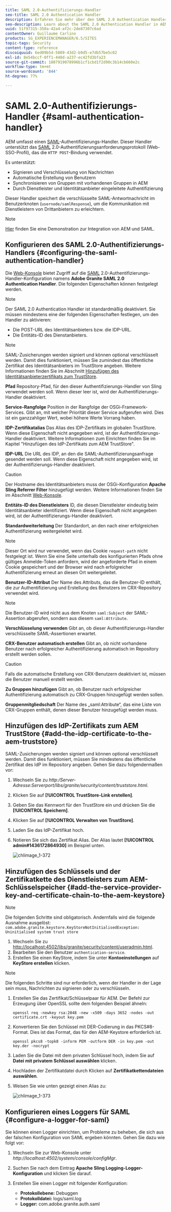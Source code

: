 ```yaml
---
title: SAML 2.0-Authentifizierungs-Handler
seo-title: SAML 2.0 Authentication Handler
description: Erfahren Sie mehr über den SAML 2.0 Authentication Handler in AEM.
seo-description: Learn about the SAML 2.0 Authentication Handler in AEM.
uuid: 51f97315-350a-42a4-af2c-2de87307c6ad
contentOwner: Guillaume Carlino
products: SG_EXPERIENCEMANAGER/6.5/SITES
topic-tags: Security
content-type: reference
discoiquuid: 6ed09b5d-5089-43d2-b9d5-e7db57be5c02
exl-id: 8e54bccf-0ff1-448d-a237-ec42fd3bfa23
source-git-commit: 1807919078996b1cf1cbd1f2d90c3b14cb660e2c
workflow-type: tm+mt
source-wordcount: '844'
ht-degree: 77%

---
```


# SAML 2.0-Authentifizierungs-Handler {#saml-authentication-handler}

AEM umfasst einen [SAML](https://saml.xml.org/saml-specifications)-Authentifizierungs-Handler. Dieser Handler unterstützt das [SAML](https://saml.xml.org/saml-specifications) 2.0-Authentifizierungsanforderungsprotokoll (Web-SSO-Profil), das die `HTTP POST`-Bindung verwendet.

Es unterstützt:

* Signieren und Verschlüsselung von Nachrichten
* Automatische Erstellung von Benutzern
* Synchronisieren von Gruppen mit vorhandenen Gruppen in AEM
* Durch Dienstleister und Identitätsanbieter eingeleitete Authentifizierung

Dieser Handler speichert die verschlüsselte SAML-Antwortnachricht im Benutzerknoten (`usernode/samlResponse`), um die Kommunikation mit Dienstleistern von Drittanbietern zu erleichtern.

>[!NOTE]
>
>[Hier](https://experienceleague.adobe.com/docs/experience-cloud-kcs/kbarticles/KA-17481.html?lang=de) finden Sie eine Demonstration zur Integration von AEM und SAML.

## Konfigurieren des SAML 2.0-Authentifizierungs-Handlers {#configuring-the-saml-authentication-handler}

Die [Web-Konsole](/help/sites-deploying/configuring-osgi.md) bietet Zugriff auf die [SAML](https://saml.xml.org/saml-specifications) 2.0-Authentifizierungs-Handler-Konfiguration namens **Adobe Granite SAML 2.0 Authentication Handler**. Die folgenden Eigenschaften können festgelegt werden.

>[!NOTE]
>
>Der SAML 2.0 Authentication Handler ist standardmäßig deaktiviert. Sie müssen mindestens eine der folgenden Eigenschaften festlegen, um den Handler zu aktivieren:
>
>* Die POST-URL des Identitätsanbieters bzw. die IDP-URL.
>* Die Entitäts-ID des Dienstanbieters.
>

>[!NOTE]
>
>SAML-Zusicherungen werden signiert und können optional verschlüsselt werden. Damit dies funktioniert, müssen Sie zumindest das öffentliche Zertifikat des Identitätsanbieters im TrustStore angeben. Weitere Informationen finden Sie im Abschnitt [Hinzufügen des Identitätsanbieterzertifikats zum TrustStore](/help/sites-administering/saml-2-0-authenticationhandler.md#add-the-idp-certificate-to-the-aem-truststore).

**Pfad** Repository-Pfad, für den dieser Authentifizierungs-Handler von Sling verwendet werden soll. Wenn dieser leer ist, wird der Authentifizierungs-Handler deaktiviert.

**Service-Rangfolge** Position in der Rangfolge der OSGi-Framework-Services. Gibt an, mit welcher Priorität dieser Service aufgerufen wird. Dies ist ein ganzzahliger Wert, wobei höhere Werte Vorrang haben.

**IDP-Zertifikatalias** Das Alias des IDP-Zertifikats im globalen TrustStore. Wenn diese Eigenschaft nicht angegeben wird, ist der Authentifizierungs-Handler deaktiviert. Weitere Informationen zum Einrichten finden Sie im Kapitel &quot;Hinzufügen des IdP-Zertifikats zum AEM TrustStore&quot;.

**IDP-URL** Die URL des IDP, an den die SAML-Authentifizierungsanfrage gesendet werden soll. Wenn diese Eigenschaft nicht angegeben wird, ist der Authentifizierungs-Handler deaktiviert.

>[!CAUTION]
>
>Der Hostname des Identitätsanbieters muss der OSGi-Konfiguration **Apache Sling Referrer Filter** hinzugefügt werden. Weitere Informationen finden Sie im Abschnitt [Web-Konsole](/help/sites-deploying/configuring-osgi.md).

**Entitäts-ID des Dienstleisters** ID, die diesen Dienstleister eindeutig beim Identitätsanbieter identifiziert. Wenn diese Eigenschaft nicht angegeben wird, ist der Authentifizierungs-Handler deaktiviert.

**Standardweiterleitung** Der Standardort, an den nach einer erfolgreichen Authentifizierung weitergeleitet wird.

>[!NOTE]
>
>Dieser Ort wird nur verwendet, wenn das Cookie `request-path` nicht festgelegt ist. Wenn Sie eine Seite unterhalb des konfigurierten Pfads ohne gültiges Anmelde-Token anfordern, wird der angeforderte Pfad in einem Cookie gespeichert
>und der Browser wird nach erfolgreicher Authentifizierung erneut an diesen Ort weitergeleitet.

**Benutzer-ID-Attribut** Der Name des Attributs, das die Benutzer-ID enthält, die zur Authentifizierung und Erstellung des Benutzers im CRX-Repository verwendet wird.

>[!NOTE]
>
>Die Benutzer-ID wird nicht aus dem Knoten `saml:Subject` der SAML-Assertion abgerufen, sondern aus diesem `saml:Attribute`.

**Verschlüsselung verwenden** Gibt an, ob dieser Authentifizierungs-Handler verschlüsselte SAML-Assertionen erwartet.

**CRX-Benutzer automatisch erstellen** Gibt an, ob nicht vorhandene Benutzer nach erfolgreicher Authentifizierung automatisch im Repository erstellt werden sollen.

>[!CAUTION]
>
>Falls die automatische Erstellung von CRX-Benutzern deaktiviert ist, müssen die Benutzer manuell erstellt werden.

**Zu Gruppen hinzufügen** Gibt an, ob Benutzer nach erfolgreicher Authentifizierung automatisch zu CRX-Gruppen hinzugefügt werden sollen.

**Gruppenmitgliedschaft** Der Name des „saml:Attribute“, das eine Liste von CRX-Gruppen enthält, denen dieser Benutzer hinzugefügt werden muss.

## Hinzufügen des IdP-Zertifikats zum AEM TrustStore {#add-the-idp-certificate-to-the-aem-truststore}

SAML-Zusicherungen werden signiert und können optional verschlüsselt werden. Damit dies funktioniert, müssen Sie mindestens das öffentliche Zertifikat des IdP im Repository angeben. Gehen Sie dazu folgendermaßen vor:

1. Wechseln Sie zu *http:/Server-Adresse:Serverport/libs/granite/security/content/truststore.html*.
1. Klicken Sie auf **[!UICONTROL TrustStore-Link erstellen]**.
1. Geben Sie das Kennwort für den TrustStore ein und drücken Sie die **[!UICONTROL Speichern]**.
1. Klicken Sie auf **[!UICONTROL Verwalten von TrustStore]**.
1. Laden Sie das IdP-Zertifikat hoch.
1. Notieren Sie sich das Zertifikat Alias. Der Alias lautet **[!UICONTROL admin#1436172864930]** im Beispiel unten.

   ![chlimage_1-372](assets/chlimage_1-372.png)

## Hinzufügen des Schlüssels und der Zertifikatkette des Dienstleisters zum AEM-Schlüsselspeicher {#add-the-service-provider-key-and-certificate-chain-to-the-aem-keystore}

>[!NOTE]
>
>Die folgenden Schritte sind obligatorisch. Andernfalls wird die folgende Ausnahme ausgelöst: `com.adobe.granite.keystore.KeyStoreNotInitialisedException: Uninitialised system trust store`

1. Wechseln Sie zu [http://localhost:4502/libs/granite/security/content/useradmin.html](http://localhost:4502/libs/granite/security/content/useradmin.html).
1. Bearbeiten Sie den Benutzer `authentication-service`.
1. Erstellen Sie einen KeyStore, indem Sie unter **Kontoeinstellungen** auf **KeyStore erstellen** klicken.

>[!NOTE]
>
>Die folgenden Schritte sind nur erforderlich, wenn der Handler in der Lage sein muss, Nachrichten zu signieren oder zu verschlüsseln.

1. Erstellen Sie das Zertifikat/Schlüsselpaar für AEM. Der Befehl zur Erzeugung über OpenSSL sollte dem folgenden Beispiel ähneln:

   `openssl req -newkey rsa:2048 -new -x509 -days 3652 -nodes -out certificate.crt -keyout key.pem`

1. Konvertieren Sie den Schlüssel mit DER-Codierung in das PKCS#8-Format. Dies ist das Format, das für den AEM-Keystore erforderlich ist.

   `openssl pkcs8 -topk8 -inform PEM -outform DER -in key.pem -out key.der -nocrypt`

1. Laden Sie die Datei mit dem privaten Schlüssel hoch, indem Sie auf **Datei mit privatem Schlüssel auswählen** klicken.
1. Hochladen der Zertifikatdatei durch Klicken auf **Zertifikatkettendateien auswählen**.
1. Weisen Sie wie unten gezeigt einen Alias zu:

   ![chlimage_1-373](assets/chlimage_1-373.png)

## Konfigurieren eines Loggers für SAML {#configure-a-logger-for-saml}

Sie können einen Logger einrichten, um Probleme zu beheben, die sich aus der falschen Konfiguration von SAML ergeben könnten. Gehen Sie dazu wie folgt vor:

1. Wechseln Sie zur Web-Konsole unter *http://localhost:4502/system/console/configMgr*.
1. Suchen Sie nach dem Eintrag **Apache Sling Logging-Logger-Konfiguration** und klicken Sie darauf.
1. Erstellen Sie einen Logger mit folgender Konfiguration:

   * **Protokollebene:** Debuggen
   * **Protokolldatei:** logs/saml.log
   * **Logger:** com.adobe.granite.auth.saml
